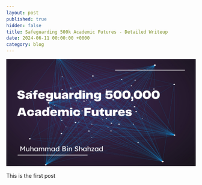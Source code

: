 ```yaml
---
layout: post
published: true
hidden: false
title: Safeguarding 500k Academic Futures - Detailed Writeup
date: 2024-06-11 00:00:00 +0000
category: blog
---
```

![EdSec: Safeguarding 500k Academic Futures](/assets/images/EdSec-Safeguarding-500k-Academic-Futures.png)

This is the first post